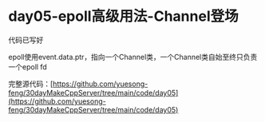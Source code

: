 # day05-epoll高级用法-Channel登场

代码已写好

epoll使用event.data.ptr，指向一个Channel类，一个Channel类自始至终只负责一个epoll fd


完整源代码：[https://github.com/yuesong-feng/30dayMakeCppServer/tree/main/code/day05](https://github.com/yuesong-feng/30dayMakeCppServer/tree/main/code/day05)
